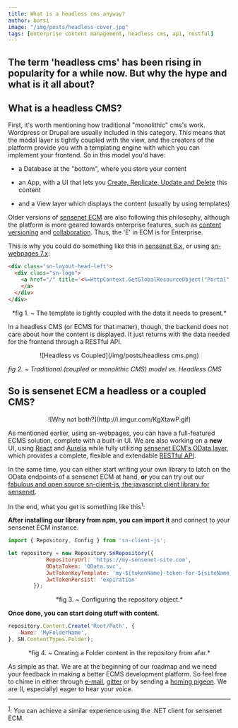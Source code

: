 ```yaml
---
title: What is a headless cms anyway?
author: borsi
image: "/img/posts/headless-cover.jpg"
tags: [enterprise content management, headless cms, api, restful]
---
```

The term 'headless cms' has been rising in popularity for a while now. But why the hype and what is it all about?
---
## What is a headless CMS?
First, it's worth mentioning how traditional "monolithic" cms's work. Wordpress or Drupal are usually included in this category. This means that the modal layer is tightly coupled with the view, and the creators of the platform provide you with a templating engine with which you can implement your frontend. So in this model you'd have:

- a Database at the "bottom", where you store your content
- an App, with a UI that lets you [Create, Replicate, Update and Delete][25358749] this content
- and a View layer which displays the content (usually by using templates)

  [25358749]: https://en.wikipedia.org/wiki/Create,_read,_update_and_delete "CRUD"


 Older versions of [sensenet ECM][ed1adc41] are also following this philosophy, although the platform is more geared towards enterprise features, such as [content versioning][a19fba28] and [collaboration][206457f6].
 Thus, the 'E' in ECM is for Enterprise.

  [ed1adc41]: https://www.sensenet.com/product "Sensenet ECM Product features"
  [a19fba28]: http://wiki.sensenet.com/Versioning_and_approval "Versioning and approval"
  [206457f6]: http://wiki.sensenet.com/Workspace "Workspaces in sensenet ECM"

This is why you could do something like this in [sensenet 6.x][9f950a61], or using [sn-webpages 7.x][46ac6b1f]:
```html
<div class="sn-layout-head-left">
  <div class="sn-logo">
    <a href="/" title='<%=HttpContext.GetGlobalResourceObject("Portal", "SenseNetDemoSiteTitle")%>' class="snPortalengine">
    </a>
  </div>      
</div>
```
<p align="center">
*fig 1. ~ The template is tightly coupled with the data it needs to present.*
</p>

  [46ac6b1f]: https://github.com/SenseNet/sn-webpages "Sn-webpages"
  [9f950a61]: http://community.sensenet.com/docs/how-to-install-sn6/ "Install sensenet 6.5"

In a headless CMS (or ECMS for that matter), though, the backend does not care about how the content is displayed. It just returns with the data needed for the frontend through a RESTful API.

<p align="center">
![Headless vs Coupled](/img/posts/headless cms.png)

*fig 2. ~ Traditional (coupled or monolithic CMS) model vs. Headless CMS*
</p>

## So is sensenet ECM a headless or a coupled CMS?
<p align="center">
![Why not both?](http://i.imgur.com/KgXtawP.gif)
</p>

As mentioned earlier, using sn-webpages, you can have a full-featured ECMS solution, complete with a built-in UI. We are also working on a **new** UI, using [React][b3358601] and [Aurelia][b56bd31b] while fully utilizing [sensenet ECM's OData layer][71579091], which provides a complete, flexible and extendable [RESTful API][f9c00a93].

  [71579091]: http://community.sensenet.com/docs/built-in-odata-actions-and-functions/ "Built-in OData actions and functions"
  [f9c00a93]: http://community.sensenet.com/docs/odata-rest-api/ "OData REST API"
  [b3358601]: https://github.com/SenseNet/sn-controls-react "React controls for sensenet ECM"
  [b56bd31b]: https://github.com/SenseNet/sn-controls-aurelia "Aurelia controls for sensenet ECM"

In the same time, you can either start writing your own library to latch on the OData endpoints of a sensenet ECM at hand, **or** you can try out our [fabulous and open source sn-client-js, the javascript client library for sensenet][de7f7b73].

  [de7f7b73]: https://github.com/SenseNet/sn-client-js "Sn-client-js"

In the end, what you get is something like this<sup><a name="footnote1">1</a></sup>:

**After installing our library from npm, you can import it** and connect to your sensenet ECM instance.
```javascript
import { Repository, Config } from 'sn-client-js';

let repository = new Repository.SnRepository({
            RepositoryUrl: 'https://my-sensenet-site.com',
            ODataToken: 'OData.svc',
            JwtTokenKeyTemplate: 'my-${tokenName}-token-for-${siteName}',
            JwtTokenPersist: 'expiration'
        });
```
<p align="center">
*fig 3. ~ Configuring the repository object.*
</p>


**Once done, you can start doing stuff with content.**
```javascript
repository.Content.Create('Root/Path', {
	Name: 'MyFolderName',
}, SN.ContentTypes.Folder);
```
<p align="center">
*fig 4. ~ Creating a Folder content in the repository from afar.*
</p>

As simple as that. We are at the beginning of our roadmap and we need your feedback in making a better ECMS development platform. So feel free to chime in either through [e-mail][1e51c7fb], [gitter][bd86dc61] or by sending a [homing pigeon][e3d316af]. We are (I, especially) eager to hear your voice.

  [1e51c7fb]: helloATsensenetDOTcom "Say hello!"
  [bd86dc61]: https://gitter.im/SenseNet/sensenet "Chat with us!"
  [e3d316af]: http://i.imgur.com/yldRjme.gif "His name is Károly."

***
<sup>[1](#footnote1)</sup>: You can achieve a similar experience using the .NET client for sensenet ECM.
